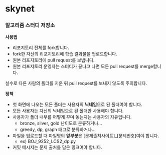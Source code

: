 # skynet
### 알고리즘 스터디 저장소

**사용법**

* 리포지토리 전체를 fork합니다.
* fork한 자신의 리포지토리에 학습 결과물을 업로드합니다.
* 원본 리포지토리에 pull request를 보냅니다.
* 원본 리포지토리 운영자는 스터디가 끝나고 나면 모든 pull request를 merge합니다.

실수로 다른 사람의 폴더를 지운 뒤 pull request를 보내지 않도록 주의합니다.

**정책**

* 첫 화면에 나오는 모든 폴더는 사용자의 **닉네임**으로 된 폴더여야 합니다.
* 모든 사용자는 자신의 닉네임으로 된 폴더만 사용해야 합니다.
* 사용자가 폴더 내부를 어떻게 꾸며 놓는지는 사용자의 자유입니다.
  - bronze, silver, gold 난이도로 분류하거나...
  - greedy, dp, graph 태그로 분류하거나...
* 파일을 업로드할 때 파일명의 **앞부분**은 [문제출처사이트]_[문제번호]여야 합니다.
  - ex) BOJ_9252_LCS2_dp.py
* 커밋 메시지는 문제 출처를 담은 링크여야 합니다.
